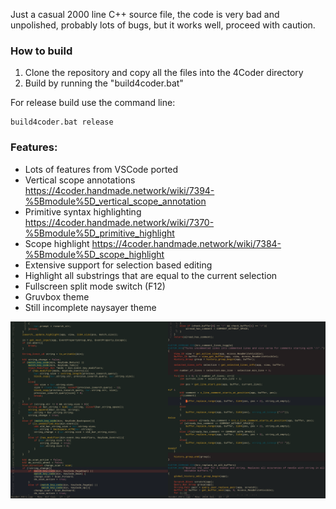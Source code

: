 Just a casual 2000 line C++ source file, the code is very bad and unpolished, probably lots of bugs, but it works well, proceed with caution.

### How to build

1. Clone the repository and copy all the files into the 4Coder directory
2. Build by running the "build4coder.bat"
   
For release build use the command line:

```
build4coder.bat release
```


### Features: 

* Lots of features from VSCode ported 
* Vertical scope annotations https://4coder.handmade.network/wiki/7394-%5Bmodule%5D_vertical_scope_annotation
* Primitive syntax highlighting https://4coder.handmade.network/wiki/7370-%5Bmodule%5D_primitive_highlight
* Scope highlight https://4coder.handmade.network/wiki/7384-%5Bmodule%5D_scope_highlight
* Extensive support for selection based editing
* Highlight all substrings that are equal to the current selection
* Fullscreen split mode switch (F12)
* Gruvbox theme
* Still incomplete naysayer theme

![4Coder](4coder.png)